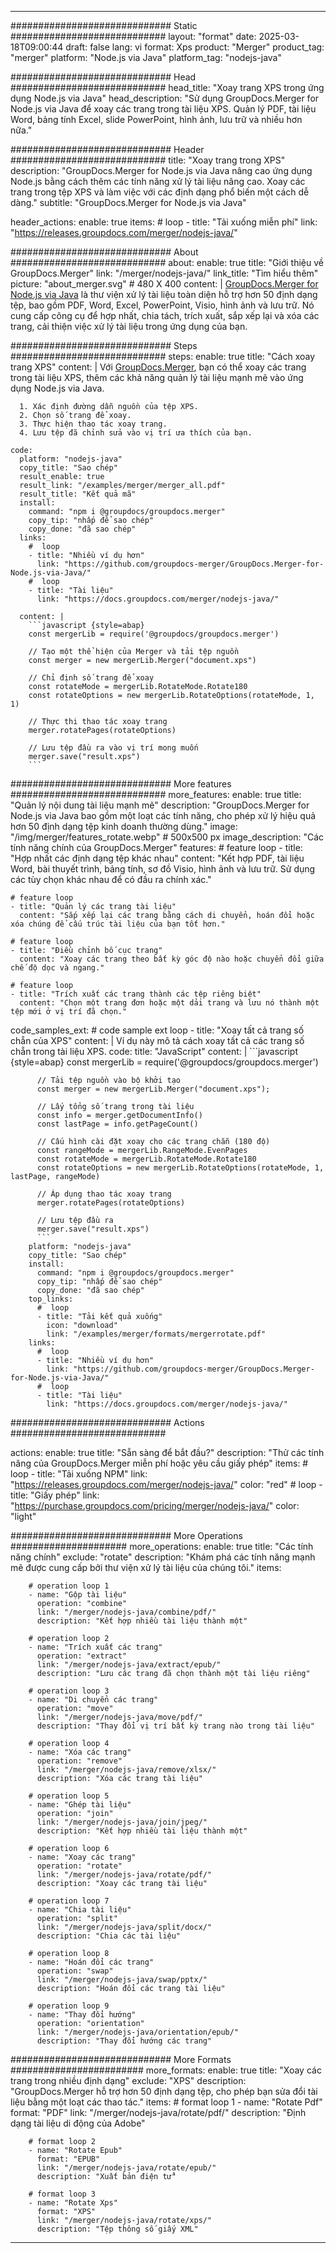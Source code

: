 
---
############################# Static ############################
layout: "format"
date:  2025-03-18T09:00:44
draft: false
lang: vi
format: Xps
product: "Merger"
product_tag: "merger"
platform: "Node.js via Java"
platform_tag: "nodejs-java"

############################# Head ############################
head_title: "Xoay trang XPS trong ứng dụng Node.js via Java"
head_description: "Sử dụng GroupDocs.Merger for Node.js via Java để xoay các trang trong tài liệu XPS. Quản lý PDF, tài liệu Word, bảng tính Excel, slide PowerPoint, hình ảnh, lưu trữ và nhiều hơn nữa."

############################# Header ############################
title: "Xoay trang trong XPS" 
description: "GroupDocs.Merger for Node.js via Java nâng cao ứng dụng Node.js bằng cách thêm các tính năng xử lý tài liệu nâng cao. Xoay các trang trong tệp XPS và làm việc với các định dạng phổ biến một cách dễ dàng."
subtitle: "GroupDocs.Merger for Node.js via Java" 

header_actions:
  enable: true
  items:
    #  loop
    - title: "Tải xuống miễn phí"
      link: "https://releases.groupdocs.com/merger/nodejs-java/"
      
############################# About ############################
about:
    enable: true
    title: "Giới thiệu về GroupDocs.Merger"
    link: "/merger/nodejs-java/"
    link_title: "Tìm hiểu thêm"
    picture: "about_merger.svg" # 480 X 400
    content: |
       [GroupDocs.Merger for Node.js via Java](/merger/nodejs-java/) là thư viện xử lý tài liệu toàn diện hỗ trợ hơn 50 định dạng tệp, bao gồm PDF, Word, Excel, PowerPoint, Visio, hình ảnh và lưu trữ. Nó cung cấp công cụ để hợp nhất, chia tách, trích xuất, sắp xếp lại và xóa các trang, cải thiện việc xử lý tài liệu trong ứng dụng của bạn.

############################# Steps ############################
steps:
    enable: true
    title: "Cách xoay trang XPS"
    content: |
      Với [GroupDocs.Merger](/merger/nodejs-java/), bạn có thể xoay các trang trong tài liệu XPS, thêm các khả năng quản lý tài liệu mạnh mẽ vào ứng dụng Node.js via Java.
      
      1. Xác định đường dẫn nguồn của tệp XPS.
      2. Chọn số trang để xoay.
      3. Thực hiện thao tác xoay trang.
      4. Lưu tệp đã chỉnh sửa vào vị trí ưa thích của bạn.
   
    code:
      platform: "nodejs-java"
      copy_title: "Sao chép"
      result_enable: true
      result_link: "/examples/merger/merger_all.pdf"
      result_title: "Kết quả mã"
      install:
        command: "npm i @groupdocs/groupdocs.merger"
        copy_tip: "nhấp để sao chép"
        copy_done: "đã sao chép"
      links:
        #  loop
        - title: "Nhiều ví dụ hơn"
          link: "https://github.com/groupdocs-merger/GroupDocs.Merger-for-Node.js-via-Java/"
        #  loop
        - title: "Tài liệu"
          link: "https://docs.groupdocs.com/merger/nodejs-java/"
          
      content: |
        ```javascript {style=abap}
        const mergerLib = require('@groupdocs/groupdocs.merger')

        // Tạo một thể hiện của Merger và tải tệp nguồn
        const merger = new mergerLib.Merger("document.xps")

        // Chỉ định số trang để xoay
        const rotateMode = mergerLib.RotateMode.Rotate180
        const rotateOptions = new mergerLib.RotateOptions(rotateMode, 1, 1)

        // Thực thi thao tác xoay trang
        merger.rotatePages(rotateOptions)

        // Lưu tệp đầu ra vào vị trí mong muốn
        merger.save("result.xps")
        ```            

############################# More features ############################
more_features:
  enable: true
  title: "Quản lý nội dung tài liệu mạnh mẽ"
  description: "GroupDocs.Merger for Node.js via Java bao gồm một loạt các tính năng, cho phép xử lý hiệu quả hơn 50 định dạng tệp kinh doanh thường dùng."
  image: "/img/merger/features_rotate.webp" # 500x500 px
  image_description: "Các tính năng chính của GroupDocs.Merger"
  features:
    # feature loop
    - title: "Hợp nhất các định dạng tệp khác nhau"
      content: "Kết hợp PDF, tài liệu Word, bài thuyết trình, bảng tính, sơ đồ Visio, hình ảnh và lưu trữ. Sử dụng các tùy chọn khác nhau để có đầu ra chính xác."

    # feature loop
    - title: "Quản lý các trang tài liệu"
      content: "Sắp xếp lại các trang bằng cách di chuyển, hoán đổi hoặc xóa chúng để cấu trúc tài liệu của bạn tốt hơn."

    # feature loop
    - title: "Điều chỉnh bố cục trang"
      content: "Xoay các trang theo bất kỳ góc độ nào hoặc chuyển đổi giữa chế độ dọc và ngang."

    # feature loop
    - title: "Trích xuất các trang thành các tệp riêng biệt"
      content: "Chọn một trang đơn hoặc một dải trang và lưu nó thành một tệp mới ở vị trí đã chọn."
      
  code_samples_ext:
    # code sample ext loop
    - title: "Xoay tất cả trang số chẵn của XPS"
      content: |
        Ví dụ này mô tả cách xoay tất cả các trang số chẵn trong tài liệu XPS.
      code:
        title: "JavaScript"
        content: |
          ```javascript {style=abap}
          const mergerLib = require('@groupdocs/groupdocs.merger')
          
          // Tải tệp nguồn vào bộ khởi tạo
          const merger = new mergerLib.Merger("document.xps");

          // Lấy tổng số trang trong tài liệu
          const info = merger.getDocumentInfo()
          const lastPage = info.getPageCount()

          // Cấu hình cài đặt xoay cho các trang chẵn (180 độ)
          const rangeMode = mergerLib.RangeMode.EvenPages
          const rotateMode = mergerLib.RotateMode.Rotate180
          const rotateOptions = new mergerLib.RotateOptions(rotateMode, 1, lastPage, rangeMode)
          
          // Áp dụng thao tác xoay trang
          merger.rotatePages(rotateOptions)

          // Lưu tệp đầu ra
          merger.save("result.xps")
          ```
        platform: "nodejs-java"
        copy_title: "Sao chép"
        install:
          command: "npm i @groupdocs/groupdocs.merger"
          copy_tip: "nhấp để sao chép"
          copy_done: "đã sao chép"
        top_links:
          #  loop
          - title: "Tải kết quả xuống"
            icon: "download"
            link: "/examples/merger/formats/mergerrotate.pdf"
        links:
          #  loop
          - title: "Nhiều ví dụ hơn"
            link: "https://github.com/groupdocs-merger/GroupDocs.Merger-for-Node.js-via-Java/"
          #  loop
          - title: "Tài liệu"
            link: "https://docs.groupdocs.com/merger/nodejs-java/"
            

            


############################# Actions ############################

actions:
  enable: true
  title: "Sẵn sàng để bắt đầu?"
  description: "Thử các tính năng của GroupDocs.Merger miễn phí hoặc yêu cầu giấy phép"
  items:
    #  loop
    - title: "Tải xuống NPM"
      link: "https://releases.groupdocs.com/merger/nodejs-java/"
      color: "red"
        #  loop
    - title: "Giấy phép"
      link: "https://purchase.groupdocs.com/pricing/merger/nodejs-java/"
      color: "light"


############################# More Operations #####################
more_operations:
    enable: true
    title: "Các tính năng chính"
    exclude: "rotate"
    description: "Khám phá các tính năng mạnh mẽ được cung cấp bởi thư viện xử lý tài liệu của chúng tôi."
    items: 
          
        # operation loop 1
        - name: "Gộp tài liệu"
          operation: "combine"
          link: "/merger/nodejs-java/combine/pdf/"
          description: "Kết hợp nhiều tài liệu thành một"

        # operation loop 2
        - name: "Trích xuất các trang"
          operation: "extract"
          link: "/merger/nodejs-java/extract/epub/"
          description: "Lưu các trang đã chọn thành một tài liệu riêng"

        # operation loop 3
        - name: "Di chuyển các trang"
          operation: "move"
          link: "/merger/nodejs-java/move/pdf/"
          description: "Thay đổi vị trí bất kỳ trang nào trong tài liệu"

        # operation loop 4
        - name: "Xóa các trang"
          operation: "remove"
          link: "/merger/nodejs-java/remove/xlsx/"
          description: "Xóa các trang tài liệu"

        # operation loop 5
        - name: "Ghép tài liệu"
          operation: "join"
          link: "/merger/nodejs-java/join/jpeg/"
          description: "Kết hợp nhiều tài liệu thành một"

        # operation loop 6
        - name: "Xoay các trang"
          operation: "rotate"
          link: "/merger/nodejs-java/rotate/pdf/"
          description: "Xoay các trang tài liệu"

        # operation loop 7
        - name: "Chia tài liệu"
          operation: "split"
          link: "/merger/nodejs-java/split/docx/"
          description: "Chia các tài liệu"

        # operation loop 8
        - name: "Hoán đổi các trang"
          operation: "swap"
          link: "/merger/nodejs-java/swap/pptx/"
          description: "Hoán đổi các trang tài liệu"

        # operation loop 9
        - name: "Thay đổi hướng"
          operation: "orientation"
          link: "/merger/nodejs-java/orientation/epub/"
          description: "Thay đổi hướng các trang"
          
        
          
############################# More Formats ########################
more_formats:
    enable: true
    title: "Xoay các trang trong nhiều định dạng"
    exclude: "XPS"
    description: "GroupDocs.Merger hỗ trợ hơn 50 định dạng tệp, cho phép bạn sửa đổi tài liệu bằng một loạt các thao tác."
    items: 
        # format loop 1
        - name: "Rotate Pdf"
          format: "PDF"
          link: "/merger/nodejs-java/rotate/pdf/"
          description: "Định dạng tài liệu di động của Adobe"

        # format loop 2
        - name: "Rotate Epub"
          format: "EPUB"
          link: "/merger/nodejs-java/rotate/epub/"
          description: "Xuất bản điện tử"

        # format loop 3
        - name: "Rotate Xps"
          format: "XPS"
          link: "/merger/nodejs-java/rotate/xps/"
          description: "Tệp thông số giấy XML"


---